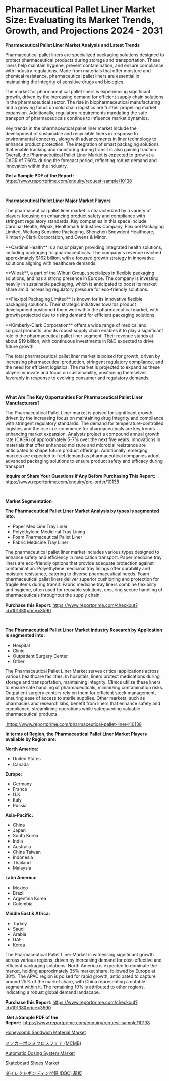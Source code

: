 <p><h1>Pharmaceutical Pallet Liner Market Size: Evaluating its Market Trends, Growth, and Projections 2024 - 2031</h1></p><p><strong>Pharmaceutical Pallet Liner Market Analysis and Latest Trends</strong></p>
<p><p>Pharmaceutical pallet liners are specialized packaging solutions designed to protect pharmaceutical products during storage and transportation. These liners help maintain hygiene, prevent contamination, and ensure compliance with industry regulations. Made from materials that offer moisture and chemical resistance, pharmaceutical pallet liners are essential in maintaining the integrity of sensitive drugs and biologics.</p><p>The market for pharmaceutical pallet liners is experiencing significant growth, driven by the increasing demand for efficient supply chain solutions in the pharmaceutical sector. The rise in biopharmaceutical manufacturing and a growing focus on cold chain logistics are further propelling market expansion. Additionally, regulatory requirements mandating the safe transport of pharmaceuticals continue to influence market dynamics.</p><p>Key trends in the pharmaceutical pallet liner market include the development of sustainable and recyclable liners in response to environmental concerns, along with advancements in liner technology to enhance product protection. The integration of smart packaging solutions that enable tracking and monitoring during transit is also gaining traction. Overall, the Pharmaceutical Pallet Liner Market is expected to grow at a CAGR of 7.60% during the forecast period, reflecting robust demand and innovation within the industry.</p></p>
<p><strong>Get a Sample PDF of the Report:&nbsp;</strong> <a href="https://www.reportprime.com/enquiry/request-sample/10138">https://www.reportprime.com/enquiry/request-sample/10138</a></p>
<p>&nbsp;</p>
<p><strong>Pharmaceutical Pallet Liner Major Market Players</strong></p>
<p><p>The pharmaceutical pallet liner market is characterized by a variety of players focusing on enhancing product safety and compliance with stringent regulatory standards. Key companies in this space include Cardinal Health, Wipak, Healthmark Industries Company, Flexipol Packaging Limited, Weifang Sunshine Packaging, Shenzhen Snowdent Healthcare, Kimberly-Clark Corporation, and Owens & Minor.</p><p>**Cardinal Health** is a major player, providing integrated health solutions, including packaging for pharmaceuticals. The company's revenue reached approximately $162 billion, with a focused growth strategy in innovative solutions aligning with healthcare demands. </p><p>**Wipak**, a part of the Wihuri Group, specializes in flexible packaging solutions, and has a strong presence in Europe. The company is investing heavily in sustainable packaging, which is anticipated to boost its market share amid increasing regulatory pressure for eco-friendly solutions.</p><p>**Flexipol Packaging Limited** is known for its innovative flexible packaging solutions. Their strategic initiatives towards product development positioned them well within the pharmaceutical market, with growth projected due to rising demand for efficient packaging solutions.</p><p>**Kimberly-Clark Corporation** offers a wide range of medical and surgical products, and its robust supply chain enables it to play a significant role in the pharmaceutical pallet liner segment. Their revenue stands at about $19 billion, with continuous investments in R&D expected to drive future growth.</p><p>The total pharmaceutical pallet liner market is poised for growth, driven by increasing pharmaceutical production, stringent regulatory compliance, and the need for efficient logistics. The market is projected to expand as these players innovate and focus on sustainability, positioning themselves favorably in response to evolving consumer and regulatory demands.</p></p>
<p>&nbsp;</p>
<p><strong>What Are The Key Opportunities For Pharmaceutical Pallet Liner Manufacturers?</strong></p>
<p><p>The Pharmaceutical Pallet Liner market is poised for significant growth, driven by the increasing focus on maintaining drug integrity and compliance with stringent regulatory standards. The demand for temperature-controlled logistics and the rise in e-commerce for pharmaceuticals are key trends enhancing market expansion. Analysts project a compound annual growth rate (CAGR) of approximately 5-7% over the next five years. Innovations in materials that offer enhanced moisture and microbial resistance are anticipated to shape future product offerings. Additionally, emerging markets are expected to fuel demand as pharmaceutical companies adopt advanced packaging solutions to ensure product safety and efficacy during transport.</p></p>
<p><strong>Inquire or Share Your Questions If Any Before Purchasing This Report:</strong> <a href="https://www.reportprime.com/enquiry/pre-order/10138">https://www.reportprime.com/enquiry/pre-order/10138</a></p>
<p>&nbsp;</p>
<p><strong>Market Segmentation</strong></p>
<p><strong>The Pharmaceutical Pallet Liner Market Analysis by types is segmented into:</strong></p>
<p><ul><li>Paper Medicine Tray Liner</li><li>Polyethylene Medicinal Tray Lining</li><li>Foam Pharmaceutical Pallet Liner</li><li>Fabric Medicine Tray Liner</li></ul></p>
<p><p>The pharmaceutical pallet liner market includes various types designed to enhance safety and efficiency in medication transport. Paper medicine tray liners are eco-friendly options that provide adequate protection against contamination. Polyethylene medicinal tray linings offer durability and moisture resistance, catering to diverse pharmaceutical needs. Foam pharmaceutical pallet liners deliver superior cushioning and protection for fragile items during transit. Fabric medicine tray liners combine flexibility and hygiene, often used for reusable solutions, ensuring secure handling of pharmaceuticals throughout the supply chain.</p></p>
<p><strong>Purchase this Report:&nbsp;</strong><a href="https://www.reportprime.com/checkout?id=10138&price=3590">https://www.reportprime.com/checkout?id=10138&price=3590</a></p>
<p>&nbsp;</p>
<p><strong>The Pharmaceutical Pallet Liner Market Industry Research by Application is segmented into:</strong></p>
<p><ul><li>Hospital</li><li>Clinic</li><li>Outpatient Surgery Center</li><li>Other</li></ul></p>
<p><p>The Pharmaceutical Pallet Liner Market serves critical applications across various healthcare facilities. In hospitals, liners protect medications during storage and transportation, maintaining integrity. Clinics utilize these liners to ensure safe handling of pharmaceuticals, minimizing contamination risks. Outpatient surgery centers rely on them for efficient stock management, ensuring ease of access to sterile supplies. Other markets, such as pharmacies and research labs, benefit from liners that enhance safety and compliance, streamlining operations while safeguarding valuable pharmaceutical products.</p></p>
<p><a href="https://www.reportprime.com/pharmaceutical-pallet-liner-r10138">&nbsp;https://www.reportprime.com/pharmaceutical-pallet-liner-r10138</a></p>
<p><strong>In terms of Region, the Pharmaceutical Pallet Liner Market Players available by Region are:</strong></p>
<p>
    <p> <strong> North America: </strong>
        <ul>
            <li>United States</li>
            <li>Canada</li>
        </ul>
        </p> 
    <p> <strong> Europe: </strong>
        <ul>
            <li>Germany</li>
            <li>France</li>
            <li>U.K.</li>
            <li>Italy</li>
            <li>Russia</li>
        </ul>
        </p> 
    <p> <strong> Asia-Pacific: </strong>
        <ul>
            <li>China</li>
            <li>Japan</li>
            <li>South Korea</li>
            <li>India</li>
            <li>Australia</li>
            <li>China Taiwan</li>
            <li>Indonesia</li>
            <li>Thailand</li>
            <li>Malaysia</li>
        </ul>
        </p> 
    <p> <strong> Latin America: </strong>
        <ul>
            <li>Mexico</li>
            <li>Brazil</li>
            <li>Argentina Korea</li>
            <li>Colombia</li>
        </ul>
        </p> 
    <p> <strong> Middle East & Africa: </strong>
        <ul>
            <li>Turkey</li>
            <li>Saudi</li>
            <li>Arabia</li>
            <li>UAE</li>
            <li>Korea</li>
        </ul>
    </p>
    </p>
<p><p>The Pharmaceutical Pallet Liner Market is witnessing significant growth across various regions, driven by increasing demand for cost-effective and efficient packaging solutions. North America is expected to dominate the market, holding approximately 35% market share, followed by Europe at 30%. The APAC region is poised for rapid growth, anticipated to capture around 25% of the market share, with China representing a notable segment within it. The remaining 10% is attributed to other regions, indicating a robust global demand landscape.</p></p>
<p><strong>Purchase this Report: </strong><a href="https://www.reportprime.com/checkout?id=10138&price=3590">https://www.reportprime.com/checkout?id=10138&price=3590</a></p>
<p>&nbsp;<strong>Get a Sample PDF of the Report:&nbsp;&nbsp;</strong><a href="https://www.reportprime.com/enquiry/request-sample/10138">https://www.reportprime.com/enquiry/request-sample/10138</a></p>
<p><strong></strong></p>
<p><p><a href="https://issuu.com/reportprime-2/docs/honeycomb-sandwich-material-market-_9b92c8ce89f0ce">Honeycomb Sandwich Material Market</a></p><p><a href="https://medium.com/@novastamm2023/mesocarbon-microspheres-mcmb-market-%E3%81%AF-%E3%82%B3%E3%82%B9%E3%83%88%E7%AE%A1%E7%90%86%E3%81%A8%E5%8A%B9%E7%8E%87%E5%90%91%E4%B8%8A%E3%82%92%E5%84%AA%E5%85%88%E3%81%97%E3%81%BE%E3%81%99-%E3%81%95%E3%82%89%E3%81%AB-%E5%A0%B1%E5%91%8A%E6%9B%B8%E3%81%AF%E5%B8%82%E5%A0%B4%E3%81%AE%E9%9C%80%E8%A6%81%E9%9D%A2%E3%81%A8%E4%BE%9B%E7%B5%A6%E9%9D%A2%E3%81%AE%E4%B8%A1%E6%96%B9%E3%82%92%E3%82%AB%E3%83%90%E3%83%BC%E3%81%97%E3%81%A6%E3%81%84%E3%81%BE%E3%81%99-9a474b501a0e">メソカーボンミクロスフェア (MCMB)</a></p><p><a href="https://www.linkedin.com/pulse/automatic-dosing-system-market-trends-focusing-insight-forecast-u9tqf?trackingId=CfiVXuOkQ%2Bmibo21GK15zg%3D%3D">Automatic Dosing System Market</a></p><p><a href="https://medium.com/@piersrei1940/the-global-skateboard-shoes-market-is-expected-to-witness-a-compound-annual-growth-rate-cagr-of-83ac7f51cc4f">Skateboard Shoes Market</a></p><p><a href="https://medium.com/@novastamm2023/direct-bonding-copper-dbc-substrate-market-%E3%81%AF-%E3%82%B3%E3%82%B9%E3%83%88%E7%AE%A1%E7%90%86%E3%81%A8%E5%8A%B9%E7%8E%87%E5%90%91%E4%B8%8A%E3%82%92%E5%84%AA%E5%85%88%E3%81%97%E3%81%BE%E3%81%99-%E3%81%95%E3%82%89%E3%81%AB-%E5%A0%B1%E5%91%8A%E6%9B%B8%E3%81%AF%E5%B8%82%E5%A0%B4%E3%81%AE%E9%9C%80%E8%A6%81%E9%9D%A2%E3%81%A8%E4%BE%9B%E7%B5%A6%E9%9D%A2%E3%81%AE%E4%B8%A1%E6%96%B9%E3%82%92%E3%82%AB%E3%83%90%E3%83%BC%E3%81%97%E3%81%A6%E3%81%84%E3%81%BE%E3%81%99-17c333678e32">ダイレクトボンディング銅 (DBC) 基板</a></p></p>